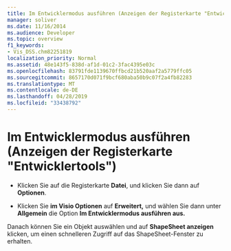```yaml
---
title: Im Entwicklermodus ausführen (Anzeigen der Registerkarte "Entwicklertools")
manager: soliver
ms.date: 11/16/2014
ms.audience: Developer
ms.topic: overview
f1_keywords:
- Vis_DSS.chm82251819
localization_priority: Normal
ms.assetid: 48e143f5-838d-af1d-01c2-3fac4395e03c
ms.openlocfilehash: 83791fde1139670ffbcd21b520aaf2a5779ffc05
ms.sourcegitcommit: 8657170d071f9bcf680aba50b9c07f2a4fb82283
ms.translationtype: MT
ms.contentlocale: de-DE
ms.lasthandoff: 04/28/2019
ms.locfileid: "33438792"
---
```

# <a name="run-in-developer-mode-display-the-developer-tab"></a>Im Entwicklermodus ausführen (Anzeigen der Registerkarte "Entwicklertools")

- Klicken Sie auf die Registerkarte **Datei**, und klicken Sie dann auf **Optionen**.
    
- Klicken Sie **im Visio Optionen** auf **Erweitert,** und wählen Sie dann unter **Allgemein** die Option **Im Entwicklermodus ausführen aus.**
    
Danach können Sie ein Objekt auswählen und auf **ShapeSheet anzeigen** klicken, um einen schnelleren Zugriff auf das ShapeSheet-Fenster zu erhalten. 
  

